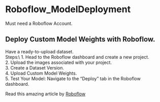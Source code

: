 # Roboflow_ModelDeployment

Must need a Roboflow Account.
## Deploy Custom Model Weights with Roboflow.

Have a ready-to-upload dataset.\
  Steps:\ 
    1. Head to the Roboflow dashboard and create a new project.\
    2. Upload the images associated with your project.\
    3. Create a Dataset Version.\
    4. Upload Custom Model Weights.\
    5. Test Your Model: Navigate to the “Deploy” tab in the Roboflow dashboard.


Read this amazing article by [Roboflow](https://blog.roboflow.com/deploy-custom-model-weights-roboflow/#:~:text=Navigate%20to%20the%20%E2%80%9CDeploy%E2%80%9D%20tab,out%20our%20model%20deployment%20documentation)
    
    
    

